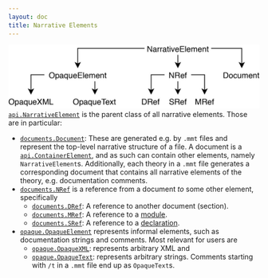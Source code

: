 ```yaml
---
layout: doc
title: Narrative Elements
---
```

![data structures](../../img/NarrativeElement.jpg)
[`api.NarrativeElement`](apidoc://info.kwarc.mmt.api.NarrativeElement) is the parent class of all narrative elements. Those are in particular:
  * [`documents.Document`](apidoc://info.kwarc.mmt.api.documents.Document): These are generated e.g. by `.mmt` files and represent the top-level narrative structure of a file. A document is a [`api.ContainerElement`](apidoc://info.kwarc.mmt.api.ContainerElement), and as such can contain other elements, namely `NarrativeElement`s. Additionally, each theory in a `.mmt` file generates a corresponding document that contains all narrative elements of the theory, e.g. documentation comments.
  * [`documents.NRef`](apidoc://info.kwarc.mmt.api.documents.NRef) is a reference from a document *to* some other element, specifically
    * [`documents.DRef`](apidoc://info.kwarc.mmt.api.documents.DRef): A reference to another document (section).
    * [`documents.MRef`](apidoc://info.kwarc.mmt.api.documents.MRef): A reference to a [module](content.html#modules).
    * [`documents.SRef`](apidoc://info.kwarc.mmt.api.documents.SRef): A reference to a [declaration](content.html#declarations).
  * [`opaque.OpaqueElement`](apidoc://info.kwarc.mmt.api.opaque.OpaqueElement) represents informal elements, such as documentation strings and comments. Most relevant for users are
    * [`opaque.OpaqueXML`](apidoc://info.kwarc.mmt.api.opaque.OpaqueXML): represents arbitrary XML and
    * [`opaque.OpaqueText`](apidoc://info.kwarc.mmt.api.opaque.OpaqueText): represents arbitrary strings. Comments starting with `/t` in a `.mmt` file end up as `OpaqueText`s.
